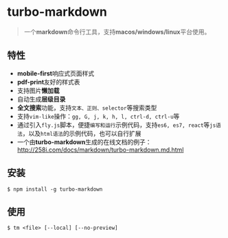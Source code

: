 # turbo-markdown

> 一个**markdown**命令行工具，支持**macos/windows/linux**平台使用。 

## 特性
 
* **mobile-first**响应式页面样式
* **pdf-print**友好的样式表
* 支持图片**懒加载**
         <img class="lazy" data-url="./img/180317-strawberry/big-img-100-1200.jpg">
* 自动生成**层级目录**
* **全文搜索**功能，支持`文本、正则、selector`等搜索类型
* 支持`vim-like`操作：`gg, G, j, k, h, l, ctrl-d, ctrl-u`等
* 通过引入`fly.js`脚本，便捷`编写和运行`示例代码，支持`es6, es7, react`等`js语法`，以及`html语法`的示例代码，也可以自行扩展
* 一个由**turbo-markdown**生成的在线文档的例子：<http://258i.com/docs/markdown/turbo-markdown.md.html>


## 安装

    $ npm install -g turbo-markdown


## 使用

    $ tm <file> [--local] [--no-preview]




